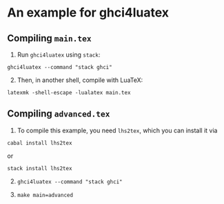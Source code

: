 # An example for ghci4luatex

## Compiling `main.tex`

1. Run `ghci4luatex` using `stack`:

```
ghci4luatex --command "stack ghci"
```

2. Then, in another shell, compile with LuaTeX:

```
latexmk -shell-escape -lualatex main.tex
```

## Compiling `advanced.tex`


1. To compile this example, you need `lhs2tex`, which you can install it via

```
cabal install lhs2tex
```

or

```
stack install lhs2tex
```

2. `ghci4luatex --command "stack ghci"`

3. `make main=advanced`
